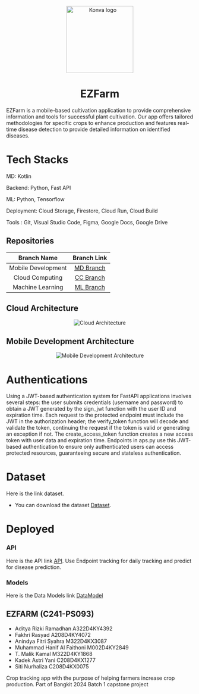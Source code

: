 <p align="center">
  <img src="https://github.com/Kadekastriyani/example/assets/143046587/28e5e0fc-c0ed-4370-b42b-0f8955ce5748" alt="Konva logo" height="180" />
</p>



<h1 align="center">EZFarm</h1>

EZFarm is a mobile-based cultivation application to provide comprehensive information and tools for successful plant cultivation. Our app offers tailored methodologies for specific crops to enhance production and features real-time disease detection to provide detailed information on identified diseases.

# Tech Stacks
MD: Kotlin

Backend: Python, Fast API

ML: Python, Tensorflow

Deployment: Cloud Storage, Firestore, Cloud Run, Cloud Build

Tools : Git, Visual Studio Code, Figma, Google Docs, Google Drive

## Repositories

|    Branch Name     |                                      Branch Link                                         |
| :----------------: | :--------------------------------------------------------------------------------------: |
| Mobile Development | [MD Branch](https://github.com/fakhri-rasyad/capstone_project_ezfarm) |
|  Cloud Computing   | [CC Branch](https://github.com/malikkamal12/deploy-API-EZFarm)      |
|  Machine Learning  | [ML Branch]()       |



## Cloud Architecture

<p align="center">
  <img src="https://github.com/Kadekastriyani/example/assets/143046587/d40d11c7-b8c2-47aa-805b-4aa0b269310d" alt="Cloud Architecture">
</p>

## Mobile Development Architecture

<p align="center">
  <img src="https://github.com/Kadekastriyani/example/assets/143046587/4e0fe9e4-8c8e-41d0-9645-f23feade5740" alt="Mobile Development Architecture">
</p>

# Authentications

Using a JWT-based authentication system for FastAPI applications involves several steps: the user submits credentials (username and password) to obtain a JWT generated by the sign_jwt function with the user ID and expiration time. Each request to the protected endpoint must include the JWT in the authorization header; the verify_token function will decode and validate the token, continuing the request if the token is valid or generating an exception if not. The create_access_token function creates a new access token with user data and expiration time. Endpoints in aps.py use this JWT-based authentication to ensure only authenticated users can access protected resources, guaranteeing secure and stateless authentication.

# Dataset

Here is the link dataset.

- You can download the dataset [Dataset](https://www.kaggle.com/datasets/dedeikhsandwisaputra/rice-leafs-disease-dataset/data).

# Deployed
### API
Here is the API link [API](https://deploy-api-ezfarm-cmmpgnmheq-et.a.run.app/).
Use Endpoint tracking for daily tracking and predict for disease prediction.
### Models
Here is the Data Models link [DataModel](https://storage.cloud.google.com/ezfarm-buket/best_model3.h5)


## EZFARM (C241-PS093)
- Aditya Rizki Ramadhan	A322D4KY4392
- Fakhri Rasyad	A208D4KY4072
- Anindya Fitri Syahra M322D4KX3087
- Muhammad Hanif Al Faithoni M002D4KY2849
- T. Malik Kamal M322D4KY1868
- Kadek Astri Yani C208D4KX1277
- Siti Nurhaliza C208D4KX0075

Crop tracking app with the purpose of helping farmers increase crop production. Part of Bangkit 2024 Batch 1 capstone project
